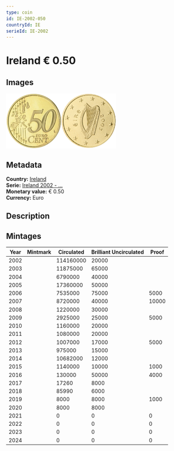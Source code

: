 ```yaml
---
type: coin
id: IE-2002-050
countryId: IE
serieId: IE-2002
---
```


# Ireland € 0.50

## Images

<img src="../../../Images/common-2002-050.webp" height="150" alt="Front image"><img src="Images/ireland-2002-050.webp" height="150" alt="Back image">

## Metadata

**Country:** [Ireland](../index.md)\
**Serie:** [Ireland 2002 - ...](index.md)\
**Monetary value:** € 0.50\
**Currency:** Euro

## Description

## Mintages

| Year | Mintmark | Circulated | Brilliant Uncirculated | Proof |
| ---- | -------- | ---------- | ---------------------- | ----- |
| 2002 |          | 114160000  | 20000                  |       |
| 2003 |          | 11875000   | 65000                  |       |
| 2004 |          | 6790000    | 40000                  |       |
| 2005 |          | 17360000   | 50000                  |       |
| 2006 |          | 7535000    | 75000                  | 5000  |
| 2007 |          | 8720000    | 40000                  | 10000 |
| 2008 |          | 1220000    | 30000                  |       |
| 2009 |          | 2925000    | 25000                  | 5000  |
| 2010 |          | 1160000    | 20000                  |       |
| 2011 |          | 1080000    | 20000                  |       |
| 2012 |          | 1007000    | 17000                  | 5000  |
| 2013 |          | 975000     | 15000                  |       |
| 2014 |          | 10682000   | 12000                  |       |
| 2015 |          | 1140000    | 10000                  | 1000  |
| 2016 |          | 130000     | 50000                  | 4000  |
| 2017 |          | 17260      | 8000                   |       |
| 2018 |          | 85990      | 6000                   |       |
| 2019 |          | 8000       | 8000                   | 1000  |
| 2020 |          | 8000       | 8000                   |       |
| 2021 |          | 0          | 0                      | 0     |
| 2022 |          | 0          | 0                      | 0     |
| 2023 |          | 0          | 0                      | 0     |
| 2024 |          | 0          | 0                      | 0     |

